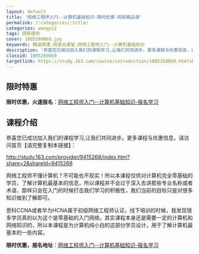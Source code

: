 ```yaml
---
layout: default
title: '网络工程师入门--计算机基础知识-限时优惠-网易精品课'
permalink: /:categories/:title/
categories: wangyi2
tags: 网易提供
cover: 1005269069.jpg
keywords: 精选网课,网易云课堂,网络工程师入门--计算机基础知识
description: '恭喜您已成功加入我们的课程学习,让我们共同进步。更多课程与优惠信息，请访问首页【请完整复制本链接】：http://stu'
classid: 1005269069
targetlink: https://study.163.com/course/introduction/1005269069.htm?share=1&shareId=1025206652&utm_campaign=share&utm_medium=iphoneShare&utm_source=&utm_u=1025206652
---
```


## 限时特惠

**限时优惠，火速报名**：[网络工程师入门--计算机基础知识-报名学习](https://study.163.com/course/introduction/1005269069.htm?share=1&shareId=1025206652&utm_campaign=share&utm_medium=iphoneShare&utm_source=&utm_u=1025206652)

## 课程介绍

恭喜您已成功加入我们的课程学习,让我们共同进步。更多课程与优惠信息，请访问首页【请完整复制本链接】：

http://study.163.com/provider/9415268/index.htm?share=2&shareId=9415268



网络工程师不懂计算机？不可能也不现实！所以本课程仅供对计算机完全零基础的学员，了解计算机最基本的信息，所以课程并不会过于深入去讲那些专业名称或者术语，那样只会在入门的时候打击我们学习的积极性，我们当前的目标只是对很多知识做到了解即可。



思科CCNA或者华为HCNA属于初级网络工程师认证，线下培训的时候，我发现很多学员真的以为这个是零基础的入门网络，其实课程本身还是需要一定的计算机和网络知识的，所以本课程是为计算机纯小白的这部分学员设计，用于了解计算机最基本的一些内容。

**限时优惠，报名地址**：[网络工程师入门--计算机基础知识-报名学习](https://study.163.com/course/introduction/1005269069.htm?share=1&shareId=1025206652&utm_campaign=share&utm_medium=iphoneShare&utm_source=&utm_u=1025206652)

